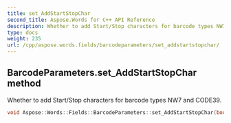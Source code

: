 ```yaml
---
title: set_AddStartStopChar
second_title: Aspose.Words for C++ API Reference
description: Whether to add Start/Stop characters for barcode types NW7 and CODE39.
type: docs
weight: 235
url: /cpp/aspose.words.fields/barcodeparameters/set_addstartstopchar/
---
```

## BarcodeParameters.set_AddStartStopChar method


Whether to add Start/Stop characters for barcode types NW7 and CODE39.

```cpp
void Aspose::Words::Fields::BarcodeParameters::set_AddStartStopChar(bool value)
```

